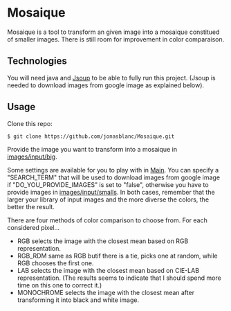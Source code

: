 # Mosaique
Mosaique is a tool to transform an given image into a mosaique constitued of smaller images. There is still room for improvement in color comparaison. 

## Technologies
You will need java and [Jsoup](https://jsoup.org) to be able to fully run this project. (Jsoup is needed to download images from google image as explained below).

## Usage
Clone this repo:
```
$ git clone https://github.com/jonasblanc/Mosaique.git
```
Provide the image you want to transform into a mosaique in [images/input/big](images/input/big).

Some settings are available for you to play with in [Main](src/Main.java). You can specify a "SEARCH_TERM" that will be used to download images from google image if "DO_YOU_PROVIDE_IMAGES" is set to "false", otherwise you have to provide images in [images/input/smalls](images/input/smalls). In both cases, remember that the larger your library of input images and the more diverse the colors, the better the result.

There are four methods of color comparison to choose from. For each considered pixel...
  * RGB selects the image with the closest mean based on RGB representation.
  * RGB_RDM same as RGB butif there is a tie, picks one at random, while RGB chooses the first one.
  * LAB selects the image with the closest mean based on CIE-LAB representation. (The results seems to indicate that I should spend more time on this one to correct it.)
  * MONOCHROME selects the image with the closest mean after transforming it into black and white image.
